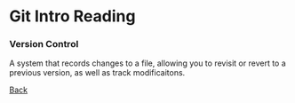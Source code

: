 # Git Intro Reading

### Version Control

A system that records changes to a file, allowing you to revisit or revert to a previous version, as well as track modificaitons.



[Back](README.md)
